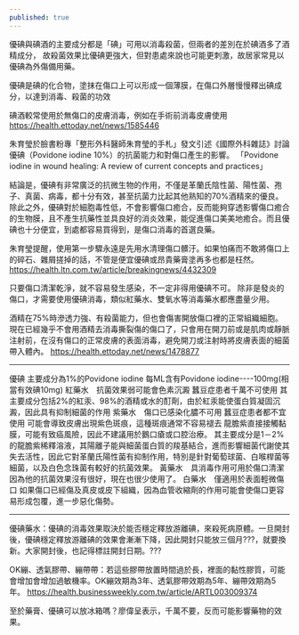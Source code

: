 ```yaml
---
published: true
---
```

優碘與碘酒的主要成分都是「碘」可用以消毒殺菌，但兩者的差別在於碘酒多了酒精成分，
故殺菌效果比優碘更強大，但對患處來說也可能更刺激，故居家常見以優碘為外傷備用藥。

優碘是碘的化合物，塗抹在傷口上可以形成一個薄膜，在傷口外層慢慢釋出碘成分，以達到消毒、殺菌的功效

碘酒較常使用於無傷口的皮膚消毒，例如在手術前消毒皮膚使用
  https://health.ettoday.net/news/1585446
  
朱育瑩於臉書粉專「整形外科醫師朱育瑩的手札」發文引述《國際外科雜誌》討論優碘（Povidone iodine 10%）的抗菌能力和對傷口產生的影響。
「Povidone iodine in wound healing: A review of current concepts and practices」

結論是，優碘有非常廣泛的抗微生物的作用，不僅是革蘭氏陰性菌、陽性菌、孢子、真菌、病毒，都十分有效，甚至抗菌力比起其他熟知的70%酒精來的優良。除此之外，優碘對於細胞毒性低，不會影響傷口癒合，反而能夠穿透影響傷口癒合的生物膜，且不產生抗藥性並具良好的消炎效果，能促進傷口美美地癒合。而且優碘也十分便宜，到處都容易買得到，是傷口消毒的首選良藥。

朱育瑩提醒，使用第一步驟永遠是先用水清理傷口髒汙。如果怕痛而不敢將傷口上的碎石、雜屑搓掉的話，不管是便宜優碘或昂貴藥膏塗再多也都是枉然。
  https://health.ltn.com.tw/article/breakingnews/4432309
  
只要傷口清潔乾淨，就不容易發生感染，不一定非得用優碘不可。
除非是發炎的傷口，才需要使用優碘消毒，類似紅藥水、雙氧水等消毒藥水都應盡量少用。

酒精在75%時滲透力強、有殺菌能力，但也會傷害開放傷口裡的正常組織細胞。現在已經幾乎不會用酒精去消毒撕裂傷的傷口了，只會用在開刀前或是肌肉或靜脈注射前，在沒有傷口的正常皮膚的表面消毒，避免開刀或注射時將皮膚表面的細菌帶入體內。
  https://health.ettoday.net/news/1478877

---

優碘 主要成分為1%的Povidone iodine
  每ML含有Povidone iodine----100mg(相當有效碘10mg) 
紅藥水　抗菌效果弱可能會色素沉澱
  蠶豆症患者千萬不可使用
  其主要成分包括2%的紅汞、98%的酒精或水的酊劑，由於紅汞能使蛋白質凝固沉澱，因此具有抑制細菌的作用
紫藥水　傷口已感染化膿不可用
  蠶豆症患者都不宜使用
  可能會導致皮膚出現紫色斑痕，這種斑痕通常不容易褪去
  龍膽紫直接接觸黏膜，可能有致癌風險，因此不建議用於鵝口瘡或口腔治療。
  其主要成分是1－2%的龍膽紫稀釋溶液，其陽離子能與細菌蛋白質的羧基結合，進而影響細菌代謝使其失去活性，因此它對革蘭氏陽性菌有抑制作用，特別是針對葡萄球菌、白喉桿菌等細菌，以及白色念珠菌有較好的抗菌效果。
黃藥水　具消毒作用可用於傷口清潔
  因為他的抗菌效果沒有很好，現在也很少使用了。
白藥水　僅適用於表面輕微傷口
  如果傷口已經傷及真皮或皮下組織，因為血管收縮劑的作用可能會使傷口更容易形成包覆，進一步惡化傷勢。

---

優碘藥水：優碘的消毒效果取決於能否穩定釋放游離碘，來殺死病原體。一旦開封後，優碘穩定釋放游離碘的效果會漸漸下降，因此開封只能放三個月???，就要換新。大家開封後，也記得標註開封日期。???

OK繃、透氣膠帶、繃帶帶：若這些膠帶放置時間過於長，裡面的黏性膠質，可能會增加會增加過敏機率。OK繃效期為3年、透氣膠帶效期為5年、繃帶效期為5年。
  https://health.businessweekly.com.tw/article/ARTL003009374
  
至於藥膏、優碘可以放冰箱嗎？廖偉呈表示，千萬不要，反而可能影響藥物的效果。